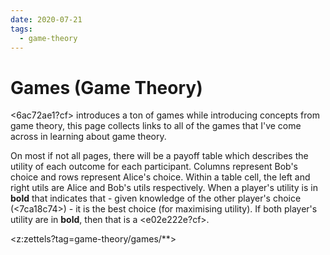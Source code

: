 ```yaml
---
date: 2020-07-21
tags:
  - game-theory
---
```


# Games (Game Theory)
<6ac72ae1?cf> introduces a ton of games while introducing concepts from game theory, this page
collects links to all of the games that I've come across in learning about game theory.

On most if not all pages, there will be a payoff table which describes the utility of each outcome
for each participant. Columns represent Bob's choice and rows represent Alice's choice. Within
a table cell, the left and right utils are Alice and Bob's utils respectively. When a player's
utility is in **bold** that indicates that - given knowledge of the other player's choice
(<7ca18c74>) - it is the best choice (for maximising utility). If both player's utility are in
**bold**, then that is a <e02e222e?cf>.

<z:zettels?tag=game-theory/games/**>
